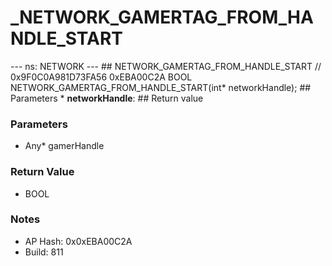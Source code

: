 # _NETWORK_GAMERTAG_FROM_HANDLE_START

--- ns: NETWORK --- ## NETWORK_GAMERTAG_FROM_HANDLE_START  // 0x9F0C0A981D73FA56 0xEBA00C2A BOOL NETWORK_GAMERTAG_FROM_HANDLE_START(int* networkHandle);   ## Parameters * **networkHandle**:  ## Return value

### Parameters
* Any* gamerHandle

### Return Value
* BOOL

### Notes
* AP Hash: 0x0xEBA00C2A
* Build: 811

